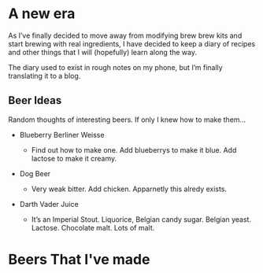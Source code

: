 # A new era

As I’ve finally decided to move away from modifying brew brew kits and start brewing with real ingredients, I have decided to keep a diary of recipes and other things that I will (hopefully) learn along the way.

The diary used to exist in rough notes on my phone, but I’m finally translating it to a blog.

## Beer Ideas

Random thoughts of interesting beers. If only I knew how to make them…

* Blueberry Berliner Weisse
  * Find out how to make one. Add blueberrys to make it blue. Add lactose to make it creamy. 

* Dog Beer
  * Very weak bitter. Add chicken. Apparnetly this alredy exists.

* Darth Vader Juice
  * It’s an Imperial Stout. Liquorice, Belgian candy sugar. Belgian yeast. Lactose. Chocolate malt. Lots of malt. 

# Beers That I've made

